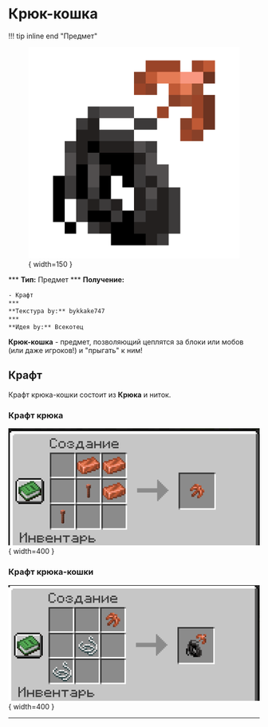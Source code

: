 # Крюк-кошка

!!! tip inline end "Предмет"
    <figure markdown="span">
        ![gh](../../assets/items/items/gh.png){ width=150 }
    </figure>
    ***
    **Тип:** Предмет
    ***
    **Получение:**
    
    - Крафт
    ***
    **Текстура by:** bykkake747
    ***
    **Идея by:** Всекотец

**Крюк-кошка** - предмет, позволяющий цеплятся за блоки или мобов (или даже игроков!) и "прыгать" к ним!

## Крафт

Крафт крюка-кошки состоит из **Крюка** и ниток.

### Крафт крюка

![hook](../../assets/items/items/gh_hook.png){ width=400 }

### Крафт крюка-кошки

![gh_craft](../../assets/items/items/gh_craft.png){ width=400 }

***